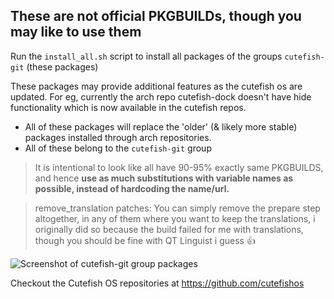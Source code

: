 ## These are not official PKGBUILDs, though you may like to use them

Run the `install_all.sh` script to install all packages of the groups `cutefish-git` (these packages)

These packages may provide additional features as the cutefish os are updated. For eg, currently the arch repo cutefish-dock doesn't have hide functionality which is now available in the cutefish repos.

* All of these packages will replace the 'older' (& likely more stable) packages installed through arch repositories.
* All of these belong to the `cutefish-git` group

> It is intentional to look like all have 90-95% exactly same PKGBUILDS, and hence **use as much substitutions with variable names as possible, instead of hardcoding the name/url.**

> remove\_translation patches: You can simply remove the prepare step altogether, in any of them where you want to keep the translations, i originally did so because the build failed for me with translations, though you should be fine with QT Linguist i guess 👍

![Screenshot of cutefish-git group packages](https://user-images.githubusercontent.com/37269665/123208317-7bcf2a00-d4dc-11eb-8548-1c30a27ded39.png)

Checkout the Cutefish OS repositories at https://github.com/cutefishos
